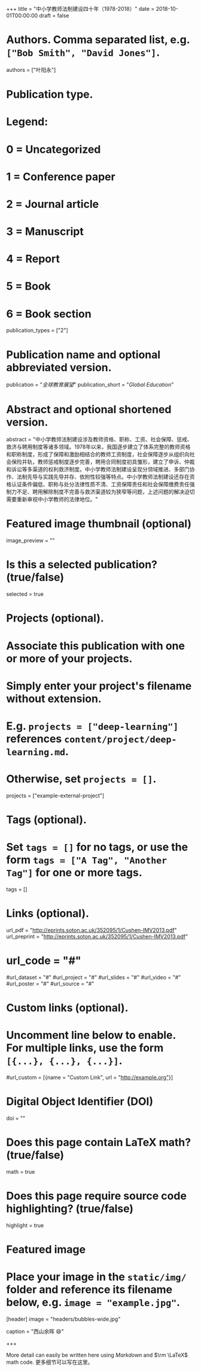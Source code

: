 +++
title = "中小学教师法制建设四十年（1978-2018）"
date = 2018-10-01T00:00:00
draft = false

# Authors. Comma separated list, e.g. `["Bob Smith", "David Jones"]`.
authors = ["叶阳永"]

# Publication type.
# Legend:
# 0 = Uncategorized
# 1 = Conference paper
# 2 = Journal article
# 3 = Manuscript
# 4 = Report
# 5 = Book
# 6 = Book section
publication_types = ["2"]

# Publication name and optional abbreviated version.
publication = "*全球教育展望*"
publication_short = "*Global Education*"

# Abstract and optional shortened version.
abstract = "中小学教师法制建设涉及教师资格、职称、工资、社会保障、惩戒、救济与聘用制度等诸多领域。1978年以来，我国逐步建立了体系完整的教师资格和职称制度，形成了保障和激励相结合的教师工资制度，社会保障逐步从组织向社会保险并轨，教师惩戒制度逐步完善，聘用合同制度初具雏形，建立了申诉、仲裁和诉讼等多渠道的权利救济制度。中小学教师法制建设呈现分领域推进、多部门协作、法制先导与实践先导并存、依附性较强等特点。中小学教师法制建设还存在资格认证条件偏低、职称与处分法律性质不清、工资保障责任和社会保障缴费责任强制力不足、聘用解除制度不完善与救济渠道较为狭窄等问题，上述问题的解决迫切需要重新审视中小学教师的法律地位。"

# Featured image thumbnail (optional)
image_preview = ""

# Is this a selected publication? (true/false)
selected = true

# Projects (optional).
#   Associate this publication with one or more of your projects.
#   Simply enter your project's filename without extension.
#   E.g. `projects = ["deep-learning"]` references `content/project/deep-learning.md`.
#   Otherwise, set `projects = []`.

projects = ["example-external-project"]

# Tags (optional).
#   Set `tags = []` for no tags, or use the form `tags = ["A Tag", "Another Tag"]` for one or more tags.
tags = []

# Links (optional).
url_pdf = "http://eprints.soton.ac.uk/352095/1/Cushen-IMV2013.pdf"
url_preprint = "http://eprints.soton.ac.uk/352095/1/Cushen-IMV2013.pdf"
# url_code = "#"
#url_dataset = "#"
#url_project = "#"
#url_slides = "#"
#url_video = "#"
#url_poster = "#"
#url_source = "#"

# Custom links (optional).
#   Uncomment line below to enable. For multiple links, use the form `[{...}, {...}, {...}]`.
#url_custom = [{name = "Custom Link", url = "http://example.org"}]

# Digital Object Identifier (DOI)
doi = ""

# Does this page contain LaTeX math? (true/false)
math = true

# Does this page require source code highlighting? (true/false)
highlight = true

# Featured image
# Place your image in the `static/img/` folder and reference its filename below, e.g. `image = "example.jpg"`.
[header]
image = "headers/bubbles-wide.jpg"

caption = "西山余晖 :smile:"

+++

More detail can easily be written here using *Markdown* and $\rm \LaTeX$ math code.
更多细节可以写在这里。
